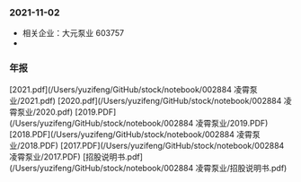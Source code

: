 ### 2021-11-02
* 相关企业：大元泵业 603757
*  

### 年报
[2021.pdf](/Users/yuzifeng/GitHub/stock/notebook/002884 凌霄泵业/2021.pdf)
[2020.pdf](/Users/yuzifeng/GitHub/stock/notebook/002884 凌霄泵业/2020.pdf)
[2019.PDF](/Users/yuzifeng/GitHub/stock/notebook/002884 凌霄泵业/2019.PDF)
[2018.PDF](/Users/yuzifeng/GitHub/stock/notebook/002884 凌霄泵业/2018.PDF)
[2017.PDF](/Users/yuzifeng/GitHub/stock/notebook/002884 凌霄泵业/2017.PDF)
[招股说明书.pdf](/Users/yuzifeng/GitHub/stock/notebook/002884 凌霄泵业/招股说明书.pdf)
